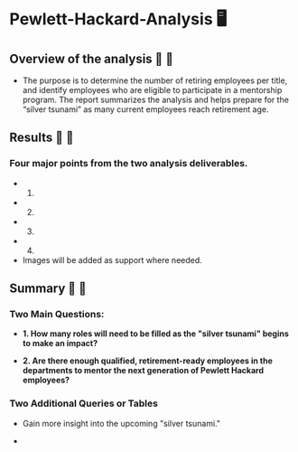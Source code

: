 # Pewlett-Hackard-Analysis :desktop_computer:

## Overview of the analysis  :older_adult:  :child:
- The purpose is to determine the number of retiring employees per title, and identify employees who are eligible to participate in a mentorship program. The report summarizes the analysis and helps prepare for the “silver tsunami” as many current employees reach retirement age.

## Results :older_man:  :boy:

### Four major points from the two analysis deliverables. 

- 1. 
- 2. 
- 3. 
- 4. 
- Images will be added as support where needed.

## Summary :older_woman:  :girl:

### Two Main Questions:
- **1.  How many roles will need to be filled as the "silver tsunami" begins to make an impact?**

- **2.  Are there enough qualified, retirement-ready employees in the departments to mentor the next generation of Pewlett Hackard employees?**

### Two Additional Queries or Tables
- Gain more insight into the upcoming "silver tsunami."

- 
